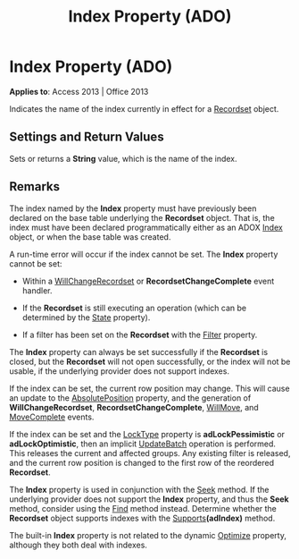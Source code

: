 ﻿---
title: Index Property (ADO)
TOCTitle: Index Property (ADO)
ms:assetid: 4cc00521-dcb4-19b2-2174-6e0e9bd42e62
ms:mtpsurl: https://msdn.microsoft.com/library/JJ249241(v=office.15)
ms:contentKeyID: 48544715
ms.date: 09/18/2015
mtps_version: v=office.15
---

# Index Property (ADO)


**Applies to**: Access 2013 | Office 2013

Indicates the name of the index currently in effect for a [Recordset](recordset-object-ado.md) object.

## Settings and Return Values

Sets or returns a **String** value, which is the name of the index.

## Remarks

The index named by the **Index** property must have previously been declared on the base table underlying the **Recordset** object. That is, the index must have been declared programmatically either as an ADOX [Index](index-object-adox.md) object, or when the base table was created.

A run-time error will occur if the index cannot be set. The **Index** property cannot be set:

  - Within a [WillChangeRecordset](willchangerecordset-and-recordsetchangecomplete-events-ado.md) or **RecordsetChangeComplete** event handler.

  - If the **Recordset** is still executing an operation (which can be determined by the [State](state-property-ado.md) property).

  - If a filter has been set on the **Recordset** with the [Filter](filter-property-ado.md) property.

The **Index** property can always be set successfully if the **Recordset** is closed, but the **Recordset** will not open successfully, or the index will not be usable, if the underlying provider does not support indexes.

If the index can be set, the current row position may change. This will cause an update to the [AbsolutePosition](absoluteposition-property-ado.md) property, and the generation of **WillChangeRecordset**, **RecordsetChangeComplete**, [WillMove](willmove-and-movecomplete-events-ado.md), and [MoveComplete](willmove-and-movecomplete-events-ado.md) events.

If the index can be set and the [LockType](locktype-property-ado.md) property is **adLockPessimistic** or **adLockOptimistic**, then an implicit [UpdateBatch](updatebatch-method-ado.md) operation is performed. This releases the current and affected groups. Any existing filter is released, and the current row position is changed to the first row of the reordered **Recordset**.

The **Index** property is used in conjunction with the [Seek](seek-method-ado.md) method. If the underlying provider does not support the **Index** property, and thus the **Seek** method, consider using the [Find](find-method-ado.md) method instead. Determine whether the **Recordset** object supports indexes with the [Supports](supports-method-ado.md)**(adIndex)** method.

The built-in **Index** property is not related to the dynamic [Optimize](optimize-property-dynamic-ado.md) property, although they both deal with indexes.


